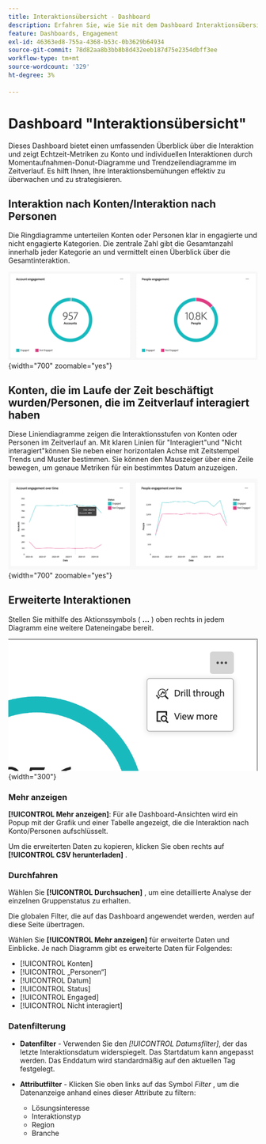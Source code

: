 ```yaml
---
title: Interaktionsübersicht - Dashboard
description: Erfahren Sie, wie Sie mit dem Dashboard Interaktionsübersicht Ihre Interaktionsbemühungen überwachen können.
feature: Dashboards, Engagement
exl-id: 46363ed8-755a-4368-b53c-0b3629b64934
source-git-commit: 78d82aa8b3bb8b8d432eeb187d75e2354dbff3ee
workflow-type: tm+mt
source-wordcount: '329'
ht-degree: 3%

---
```


# Dashboard &quot;Interaktionsübersicht&quot;

Dieses Dashboard bietet einen umfassenden Überblick über die Interaktion und zeigt Echtzeit-Metriken zu Konto und individuellen Interaktionen durch Momentaufnahmen-Donut-Diagramme und Trendzeilendiagramme im Zeitverlauf. Es hilft Ihnen, Ihre Interaktionsbemühungen effektiv zu überwachen und zu strategisieren.

<!-- To generate a shareable PDF of your current view, click **[!UICONTROL Export]** at the top-right corner of the page. To engage with the data, use the action menu in the top-right corner. -->

## Interaktion nach Konten/Interaktion nach Personen

Die Ringdiagramme unterteilen Konten oder Personen klar in engagierte und nicht engagierte Kategorien. Die zentrale Zahl gibt die Gesamtanzahl innerhalb jeder Kategorie an und vermittelt einen Überblick über die Gesamtinteraktion.

![Interaktion nach Konten und Personen](assets/engagement-accounts-people.png){width="700" zoomable="yes"}

## Konten, die im Laufe der Zeit beschäftigt wurden/Personen, die im Zeitverlauf interagiert haben

Diese Liniendiagramme zeigen die Interaktionsstufen von Konten oder Personen im Zeitverlauf an. Mit klaren Linien für &quot;Interagiert&quot;und &quot;Nicht interagiert&quot;können Sie neben einer horizontalen Achse mit Zeitstempel Trends und Muster bestimmen. Sie können den Mauszeiger über eine Zeile bewegen, um genaue Metriken für ein bestimmtes Datum anzuzeigen.

![Interaktion nach Konten und Personen im Zeitverlauf](assets/engagement-accounts-people-over-time.png){width="700" zoomable="yes"}

## Erweiterte Interaktionen

Stellen Sie mithilfe des Aktionssymbols ( **...** ) oben rechts in jedem Diagramm eine weitere Dateneingabe bereit.

![Interaktions-Dashboard-Daten - Aktionsmenü](assets/engagement-action-menu.png){width="300"}

### Mehr anzeigen

**[!UICONTROL Mehr anzeigen]**: Für alle Dashboard-Ansichten wird ein Popup mit der Grafik und einer Tabelle angezeigt, die die Interaktion nach Konto/Personen aufschlüsselt.

Um die erweiterten Daten zu kopieren, klicken Sie oben rechts auf **[!UICONTROL CSV herunterladen]** .

### Durchfahren

Wählen Sie **[!UICONTROL Durchsuchen]** , um eine detaillierte Analyse der einzelnen Gruppenstatus zu erhalten.

Die globalen Filter, die auf das Dashboard angewendet werden, werden auf diese Seite übertragen.

Wählen Sie **[!UICONTROL Mehr anzeigen]** für erweiterte Daten und Einblicke. Je nach Diagramm gibt es erweiterte Daten für Folgendes:

* [!UICONTROL Konten]
* [!UICONTROL „Personen“]
* [!UICONTROL Datum]
* [!UICONTROL Status]
* [!UICONTROL Engaged]
* [!UICONTROL Nicht interagiert]
<!-- 
* [!UICONTROL Engagement activities]
* [!UICONTROL Last engagement date]
* [!UICONTROL Region]
* [!UICONTROL Industry]
* [!UICONTROL People]
* [!UICONTROL Name]
* [!UICONTROL Person ID]
* [!UICONTROL Status]
* [!UICONTROL Email]
--->

### Datenfilterung

* **Datenfilter** - Verwenden Sie den _[!UICONTROL Datumsfilter]_, der das letzte Interaktionsdatum widerspiegelt. Das Startdatum kann angepasst werden. Das Enddatum wird standardmäßig auf den aktuellen Tag festgelegt.

* **Attributfilter** - Klicken Sie oben links auf das Symbol _Filter_ , um die Datenanzeige anhand eines dieser Attribute zu filtern:

   * Lösungsinteresse
   * Interaktionstyp
   * Region
   * Branche
  <!-- * Account's Industry -->
